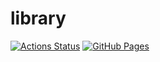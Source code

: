 # library
 [![Actions Status](https://github.com/Rogi52/library/workflows/verify/badge.svg)](https://github.com/Rogi52/library/actions)
 [![GitHub Pages](https://img.shields.io/static/v1?label=GitHub+Pages&message=+&color=brightgreen&logo=github)](https://rogi52.github.io/cp-library/) 
 
